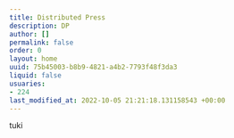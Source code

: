 ```yaml
---
title: Distributed Press
description: DP
author: []
permalink: false
order: 0
layout: home
uuid: 75b45003-b8b9-4821-a4b2-7793f48f3da3
liquid: false
usuaries:
- 224
last_modified_at: 2022-10-05 21:21:18.131158543 +00:00
---
```


<p>tuki</p>